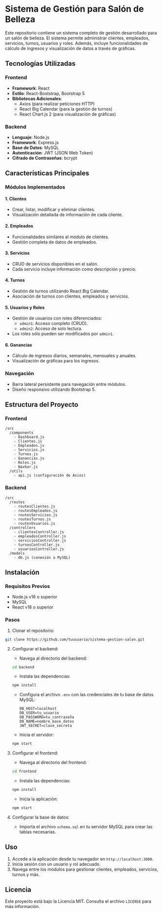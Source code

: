 # Sistema de Gestión para Salón de Belleza

Este repositorio contiene un sistema completo de gestión desarrollado para un salón de belleza. El sistema permite administrar clientes, empleados, servicios, turnos, usuarios y roles. Además, incluye funcionalidades de cálculo de ingresos y visualización de datos a través de gráficas.

## Tecnologías Utilizadas

### Frontend
- **Framework**: React
- **Estilo**: React-Bootstrap, Bootstrap 5
- **Bibliotecas Adicionales**:
  - Axios (para realizar peticiones HTTP)
  - React Big Calendar (para la gestión de turnos)
  - React Chart.js 2 (para visualización de gráficas)

### Backend
- **Lenguaje**: Node.js
- **Framework**: Express.js
- **Base de Datos**: MySQL
- **Autenticación**: JWT (JSON Web Token)
- **Cifrado de Contraseñas**: bcrypt

## Características Principales

### Módulos Implementados

#### 1. Clientes
- Crear, listar, modificar y eliminar clientes.
- Visualización detallada de información de cada cliente.

#### 2. Empleados
- Funcionalidades similares al módulo de clientes.
- Gestión completa de datos de empleados.

#### 3. Servicios
- CRUD de servicios disponibles en el salón.
- Cada servicio incluye información como descripción y precio.

#### 4. Turnos
- Gestión de turnos utilizando React Big Calendar.
- Asociación de turnos con clientes, empleados y servicios.

#### 5. Usuarios y Roles
- Gestión de usuarios con roles diferenciados:
  - `admin1`: Acceso completo (CRUD).
  - `admin2`: Acceso de solo lectura.
- Los roles sólo pueden ser modificados por `admin1`.

#### 6. Ganancias
- Cálculo de ingresos diarios, semanales, mensuales y anuales.
- Visualización de gráficas para los ingresos.

### Navegación
- Barra lateral persistente para navegación entre módulos.
- Diseño responsivo utilizando Bootstrap 5.

## Estructura del Proyecto

### Frontend
```
/src
  /components
    - Dashboard.js
    - Clientes.js
    - Empleados.js
    - Servicios.js
    - Turnos.js
    - Ganancias.js
    - Roles.js
    - Navbar.js
  /utils
    - api.js (configuración de Axios)
```

### Backend
```
/src
  /routes
    - routesClientes.js
    - routesEmpleados.js
    - routesServicios.js
    - routesTurnos.js
    - routesUsuarios.js
  /controllers
    - clientesController.js
    - empleadosController.js
    - serviciosController.js
    - turnosController.js
    - usuariosController.js
  /models
    - db.js (conexión a MySQL)
```

## Instalación

### Requisitos Previos
- Node.js v16 o superior
- MySQL
- React v18 o superior

### Pasos

1. Clonar el repositorio:
```bash
git clone https://github.com/tuusuario/sistema-gestion-salon.git
```

2. Configurar el backend:
   - Navega al directorio del backend:
   ```bash
   cd backend
   ```
   - Instala las dependencias:
   ```bash
   npm install
   ```
   - Configura el archivo `.env` con las credenciales de tu base de datos MySQL:
     ```env
     DB_HOST=localhost
     DB_USER=tu_usuario
     DB_PASSWORD=tu_contraseña
     DB_NAME=nombre_base_datos
     JWT_SECRET=clave_secreta
     ```
   - Inicia el servidor:
   ```bash
   npm start
   ```

3. Configurar el frontend:
   - Navega al directorio del frontend:
   ```bash
   cd frontend
   ```
   - Instala las dependencias:
   ```bash
   npm install
   ```
   - Inicia la aplicación:
   ```bash
   npm start
   ```

4. Configurar la base de datos:
   - Importa el archivo `schema.sql` en tu servidor MySQL para crear las tablas necesarias.

## Uso

1. Accede a la aplicación desde tu navegador en `http://localhost:3000`.
2. Inicia sesión con un usuario y rol adecuado.
3. Navega entre los módulos para gestionar clientes, empleados, servicios, turnos y más.

## Licencia
Este proyecto está bajo la Licencia MIT. Consulta el archivo `LICENSE` para más información.

